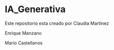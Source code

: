 # IA_Generativa
Este repositorio esta creado por
Claudia Martinez

Enrique Manzano

Mario Castellanos
